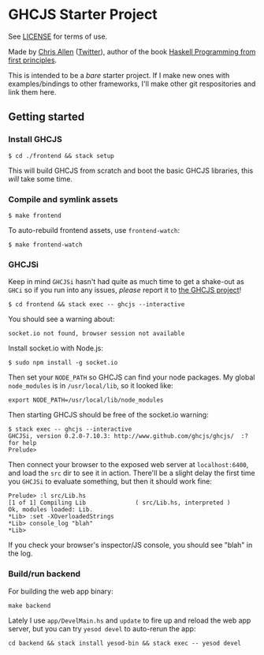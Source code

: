 # GHCJS Starter Project

See [LICENSE](./LICENSE) for terms of use.

Made by [Chris Allen](http://bitemyapp.com) ([Twitter](https://twitter.com/bitemyapp)), author of the book [Haskell Programming from first principles](http://haskellbook.com).

This is intended to be a _bare_ starter project. If I make new ones with examples/bindings to other frameworks, I'll make other git respositories and link them here.

## Getting started

### Install GHCJS

```
$ cd ./frontend && stack setup
```

This will build GHCJS from scratch and boot the basic GHCJS libraries, this _will_ take some time.

### Compile and symlink assets

```
$ make frontend
```

To auto-rebuild frontend assets, use `frontend-watch`:

```
$ make frontend-watch
```

### GHCJSi

Keep in mind `GHCJSi` hasn't had quite as much time to get a shake-out as `GHCi` so if you run into any issues, _please_ report it to [the GHCJS project](https://github.com/ghcjs/ghcjs)!


```
$ cd frontend && stack exec -- ghcjs --interactive
```

You should see a warning about:

```
socket.io not found, browser session not available
```

Install socket.io with Node.js:

```
$ sudo npm install -g socket.io
```

Then set your `NODE_PATH` so GHCJS can find your node packages. My global `node_modules` is in `/usr/local/lib`, so it looked like:

```
export NODE_PATH=/usr/local/lib/node_modules
```

Then starting GHCJS should be free of the socket.io warning:

```
$ stack exec -- ghcjs --interactive           
GHCJSi, version 0.2.0-7.10.3: http://www.github.com/ghcjs/ghcjs/  :? for help
Prelude> 
```

Then connect your browser to the exposed web server at `localhost:6400`, and load the `src` dir to see it in action. There'll be a slight delay the first time you `GHCJSi` to evaluate something, but then it should work fine:

```
Prelude> :l src/Lib.hs 
[1 of 1] Compiling Lib              ( src/Lib.hs, interpreted )
Ok, modules loaded: Lib.
*Lib> :set -XOverloadedStrings 
*Lib> console_log "blah"
*Lib>
```

If you check your browser's inspector/JS console, you should see "blah" in the log.

### Build/run backend

For building the web app binary:

```
make backend
```

Lately I use `app/DevelMain.hs` and `update` to fire up and reload the web app server, but you can try `yesod devel` to auto-rerun the app:

```
cd backend && stack install yesod-bin && stack exec -- yesod devel
```
